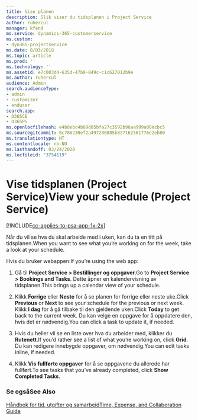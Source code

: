 ```yaml
---
title: Vise planen
description: Slik viser du tidsplanen i Project Service
author: ruhercul
manager: kfend
ms.service: dynamics-365-customerservice
ms.custom:
- dyn365-projectservice
ms.date: 8/03/2018
ms.topic: article
ms.prod: ''
ms.technology: ''
ms.assetid: e7c083d4-635d-47b8-849c-c1c627012b9e
ms.author: ruhercul
audience: Admin
search.audienceType:
- admin
- customizer
- enduser
search.app:
- D365CE
- D365PS
ms.openlocfilehash: e4b8ebc4b89d85bfa27c3592b96aa999a08ecbc5
ms.sourcegitcommit: 8c786230ef2a497280885b827162561776e2eb00
ms.translationtype: HT
ms.contentlocale: nb-NO
ms.lasthandoff: 03/24/2020
ms.locfileid: "3754119"
---
```

# <a name="view-your-schedule-project-service"></a><span data-ttu-id="03fbd-103">Vise tidsplanen (Project Service)</span><span class="sxs-lookup"><span data-stu-id="03fbd-103">View your schedule (Project Service)</span></span>

[!INCLUDE[cc-applies-to-psa-app-1x-2x](../includes/cc-applies-to-psa-app-1x-2x.md)]

<span data-ttu-id="03fbd-104">Når du vil se hva du skal arbeide med i uken, kan du ta en titt på tidsplanen.</span><span class="sxs-lookup"><span data-stu-id="03fbd-104">When you want to see what you’re working on for the week, take a look at your schedule.</span></span>  
  
 <span data-ttu-id="03fbd-105">Hvis du bruker webappen:</span><span class="sxs-lookup"><span data-stu-id="03fbd-105">If you’re using the web app:</span></span>  
  
1.  <span data-ttu-id="03fbd-106">Gå til **Project Service > Bestillinger og oppgaver**.</span><span class="sxs-lookup"><span data-stu-id="03fbd-106">Go to **Project Service > Bookings and Tasks**.</span></span> <span data-ttu-id="03fbd-107">Dette åpner en kalendervisning av tidsplanen.</span><span class="sxs-lookup"><span data-stu-id="03fbd-107">This brings up a calendar view of your schedule.</span></span>  
  
2.  <span data-ttu-id="03fbd-108">Klikk **Forrige** eller **Neste** for å se planen for forrige eller neste uke.</span><span class="sxs-lookup"><span data-stu-id="03fbd-108">Click **Previous** or **Next** to see your schedule for the previous or next week.</span></span> <span data-ttu-id="03fbd-109">Klikk **I dag** for å gå tilbake til den gjeldende uken.</span><span class="sxs-lookup"><span data-stu-id="03fbd-109">Click **Today** to get back to the current week.</span></span> <span data-ttu-id="03fbd-110">Du kan velge en oppgave for å oppdatere den, hvis det er nødvendig.</span><span class="sxs-lookup"><span data-stu-id="03fbd-110">You can click a task to update it, if needed.</span></span>  
  
3.  <span data-ttu-id="03fbd-111">Hvis du heller vil se en liste over hva du arbeider med, klikker du **Rutenett**.</span><span class="sxs-lookup"><span data-stu-id="03fbd-111">If you’d rather see a list of what you’re working on, click **Grid**.</span></span> <span data-ttu-id="03fbd-112">Du kan redigere innebygde oppgaver, om nødvendig.</span><span class="sxs-lookup"><span data-stu-id="03fbd-112">You can edit tasks inline, if needed.</span></span>  
  
4.  <span data-ttu-id="03fbd-113">Klikk **Vis fullførte oppgaver** for å se oppgavene du allerede har fullført.</span><span class="sxs-lookup"><span data-stu-id="03fbd-113">To see tasks that you’ve already completed, click **Show Completed Tasks**.</span></span>  
  
### <a name="see-also"></a><span data-ttu-id="03fbd-114">Se også</span><span class="sxs-lookup"><span data-stu-id="03fbd-114">See Also</span></span>  
 [<span data-ttu-id="03fbd-115">Håndbok for tid, utgifter og samarbeid</span><span class="sxs-lookup"><span data-stu-id="03fbd-115">Time, Expense, and Collaboration Guide</span></span>](../project-service/time-expense-collaboration-guide.md)
